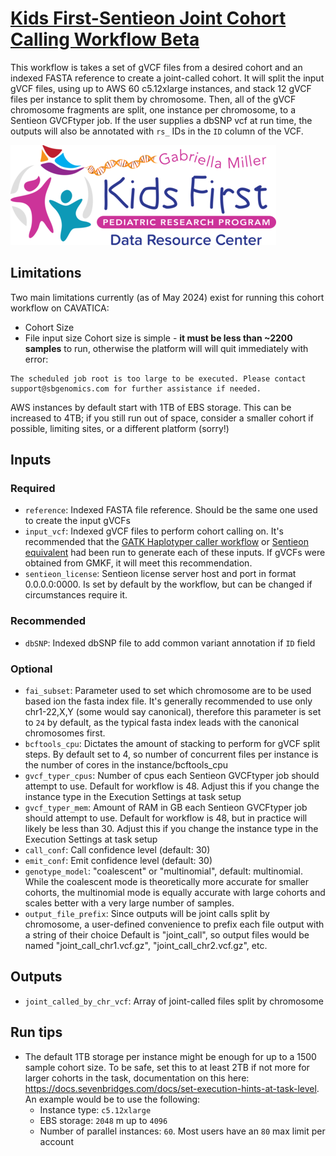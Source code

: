 # [Kids First-Sentieon Joint Cohort Calling Workflow Beta](../workflow/kf-joint-cohort-call-by-chr-wf.cwl)
This workflow is takes a set of gVCF files from a desired cohort and an indexed FASTA reference to create a joint-called cohort.
It will split the input gVCF files, using up to AWS 60 c5.12xlarge instances, and stack 12 gVCF files per instance to split them by chromosome.
Then, all of the gVCF chromosome fragments are split, one instance per chromosome, to a Sentieon GVCFtyper job.
If the user supplies a dbSNP vcf at run time, the outputs will also be annotated with `rs_` IDs in the `ID` column of the VCF.

![data service logo](https://github.com/d3b-center/d3b-research-workflows/raw/master/doc/kfdrc-logo-sm.png)

## Limitations
Two main limitations currently (as of May 2024) exist for running this cohort workflow on CAVATICA:
 - Cohort Size
 - File input size
Cohort size is simple - **it must be less than ~2200 samples** to run, otherwise the platform will will quit immediately with error:
```
The scheduled job root is too large to be executed. Please contact support@sbgenomics.com for further assistance if needed.
```
AWS instances by default start with 1TB of EBS storage.
This can be increased to 4TB; if you still run out of space, consider a smaller cohort if possible, limiting sites, or a different platform (sorry!)

## Inputs
### Required
 - `reference`: Indexed FASTA file reference. Should be the same one used to create the input gVCFs
 - `input_vcf`: Indexed gVCF files to perform cohort calling on. It's recommended that the [GATK Haplotyper caller workflow](https://cavatica.sbgenomics.com/public/apps/cavatica/apps-publisher/kfdrc-gatk-haplotypecaller-workflow) or [Sentieon equivalent](https://cavatica.sbgenomics.com/public/apps/cavatica/apps-publisher/kfdrc_sentieon_gvcf_wf) had been run to generate each of these inputs. If gVCFs were obtained from GMKF, it will meet this recommendation.
 - `sentieon_license`: Sentieon license server host and port in format 0.0.0.0:0000. Is set by default by the workflow, but can be changed if circumstances require it.
### Recommended
 - `dbSNP`: Indexed dbSNP file to add common variant annotation if `ID` field

### Optional
 - `fai_subset`: Parameter used to set which chromosome are to be used based ion the fasta index file. It's generally recommended to use only chr1-22,X,Y (some would say canonical), therefore this parameter is set to `24` by default, as the typical fasta index leads with the canonical chromosomes first.
 - `bcftools_cpu`: Dictates the amount of stacking to perform for gVCF split steps. By default set to 4, so number of concurrent files per instance is the number of cores in the instance/bcftools_cpu
 - `gvcf_typer_cpus`: Number of cpus each Sentieon GVCFtyper job should attempt to use. Default for workflow is 48. Adjust this if you change the instance type in the Execution Settings at task setup
 - `gvcf_typer_mem`: Amount of RAM in GB each Sentieon GVCFtyper job should attempt to use. Default for workflow is 48, but in practice will likely be less than 30. Adjust this if you change the instance type in the Execution Settings at task setup
 - `call_conf`: Call confidence level (default: 30)
 - `emit_conf`: Emit confidence level (default: 30)
 - `genotype_model`: "coalescent" or  "multinomial", default: multinomial.
    While the coalescent mode is theoretically more accurate for smaller cohorts, the multinomial mode is equally accurate with large cohorts and scales better with a very large number of samples.
 - `output_file_prefix`: Since outputs will be joint calls split by chromosome, a user-defined convenience to prefix each file output with a string of their choice
   Default is "joint_call", so output files would be named "joint_call_chr1.vcf.gz", "joint_call_chr2.vcf.gz", etc.
## Outputs
 - `joint_called_by_chr_vcf`: Array of joint-called files split by chromosome
## Run tips
 - The default 1TB storage per instance might be enough for up to a 1500 sample cohort size. To be safe, set this to at least 2TB if not more for larger cohorts in the task, documentation on this here: https://docs.sevenbridges.com/docs/set-execution-hints-at-task-level. An example would be to use the following:
   - Instance type: `c5.12xlarge`
   - EBS storage: `2048` m up to `4096`
   - Number of parallel instances: `60`. Most users have an `80` max limit per account
